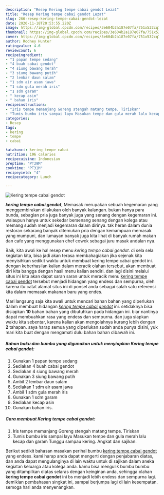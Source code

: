 ```yaml
---
description: "Resep Kering tempe cabai gendot Lezat"
title: "Resep Kering tempe cabai gendot Lezat"
slug: 266-resep-kering-tempe-cabai-gendot-lezat
date: 2020-11-18T20:53:55.220Z
image: https://img-global.cpcdn.com/recipes/3e604b2a187e07fa/751x532cq70/kering-tempe-cabai-gendot-foto-resep-utama.jpg
thumbnail: https://img-global.cpcdn.com/recipes/3e604b2a187e07fa/751x532cq70/kering-tempe-cabai-gendot-foto-resep-utama.jpg
cover: https://img-global.cpcdn.com/recipes/3e604b2a187e07fa/751x532cq70/kering-tempe-cabai-gendot-foto-resep-utama.jpg
author: Rodney Hunter
ratingvalue: 4.6
reviewcount: 6
recipeingredient:
- "1 papan tempe sedang"
- "4 buah cabai gendot"
- "4 siung bawang merah"
- "3 siung bawang putih"
- "2 lembar daun salam"
- "1 sdm air asam jawa"
- "1 sdm gula merah iris"
- "1 sdm garam"
- " kecap asin"
- " bahan iris"
recipeinstructions:
- "Iris tempe memanjang Goreng stengah matang tempe. Tiriskan"
- "Tumis bumbu iris sampai layu Masukan tempe dan gula merah lalu kecap dan garam Tunggu sampau kering. Angkat dan sajikan."
categories:
- Resep
tags:
- kering
- tempe
- cabai

katakunci: kering tempe cabai 
nutrition: 196 calories
recipecuisine: Indonesian
preptime: "PT39M"
cooktime: "PT31M"
recipeyield: "4"
recipecategory: Lunch

---
```



![Kering tempe cabai gendot](https://img-global.cpcdn.com/recipes/3e604b2a187e07fa/751x532cq70/kering-tempe-cabai-gendot-foto-resep-utama.jpg)

<b><i>kering tempe cabai gendot</i></b>, Memasak merupakan sebuah kegemaran yang menggembirakan dilakukan oleh banyak kalangan. bukan hanya para bunda, sebagian pria juga banyak juga yang senang dengan kegemaran ini. walaupun hanya untuk sekedar bersenang senang dengan kolega atau memang sudah menjadi kegemaran dalam dirinya. tak heran dalam dunia restoran sekarang banyak ditemukan pria dengan kemampuan memasak yang mumpuni, dan lumayan banyak juga kita lihat di banyak rumah makan dan cafe yang menggunakan chef cowok sebagai juru masak andalan nya.

Baik, kita awali ke hal resep menu <i>kering tempe cabai gendot</i>. di sela sela kegiatan kita, bisa jadi akan terasa membahagiakan jika sejenak kita menyisihkan sedikit waktu untuk membuat kering tempe cabai gendot ini. dengan keberhasilan kalian dalam meracik olahan tersebut, akan membuat diri kita bangga dengan hasil menu kalian sendiri. dan lagi disini melalui situs ini kita akan dapat saran saran untuk meracik menu <u>kering tempe cabai gendot</u> tersebut menjadi hidangan yang endess dan sempurna, oleh karena itu catat alamat situs ini di ponsel anda sebagai salah satu referensi kita dalam memasak makanan baru yang endes.




Mari langsung saja kita awali untuk mencari bahan bahan yang diperlukan dalam membuat hidangan <u><i>kering tempe cabai gendot</i></u> ini. setidaknya bisa disiapkan <b>10</b> bahan bahan yang dibutuhkan pada hidangan ini. biar nantinya dapat membuahkan rasa yang endess dan sempurna. dan juga siapkan waktu kita sebentar, karena kalian akan mengolahnya kurang lebih dengan <b>2</b> tahapan. saya harap semua yang diperlukan sudah anda punya disini, yuk mari kita buat dengan mengamati dulu bahan bahan dibawah ini.

<!--inarticleads1-->

##### Bahan baku dan bumbu yang digunakan untuk menyiapkan Kering tempe cabai gendot:

1. Gunakan 1 papan tempe sedang
1. Sediakan 4 buah cabai gendot
1. Sediakan 4 siung bawang merah
1. Gunakan 3 siung bawang putih
1. Ambil 2 lembar daun salam
1. Sediakan 1 sdm air asam jawa
1. Ambil 1 sdm gula merah iris
1. Gunakan 1 sdm garam
1. Sediakan  kecap asin
1. Gunakan  bahan iris.




<!--inarticleads2-->

##### Cara membuat Kering tempe cabai gendot:

1. Iris tempe memanjang Goreng stengah matang tempe. Tiriskan
1. Tumis bumbu iris sampai layu Masukan tempe dan gula merah lalu kecap dan garam Tunggu sampau kering. Angkat dan sajikan.




Berikut sedikit bahasan masakan perihal bumbu <u>kering tempe cabai gendot</u> yang endess. kami harap anda dapat mengerti dengan penjabaran diatas, dan anda dapat mengulanginya di lain waktu untuk di sajikan dalam aneka kegiatan keluarga atau kolega anda. kamu bisa mengulik bumbu bumbu yang ditampilkan diatas selaras dengan keinginan anda, sehingga olahan <b>kering tempe cabai gendot</b> ini bs menjadi lebih endess dan sempurna lagi. demikian pembahasan singkat ini, sampai berjumpa lagi di lain kesempatan. semoga hari anda menyenangkan.
